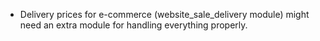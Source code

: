 - Delivery prices for e-commerce (website_sale_delivery module) might
  need an extra module for handling everything properly.
